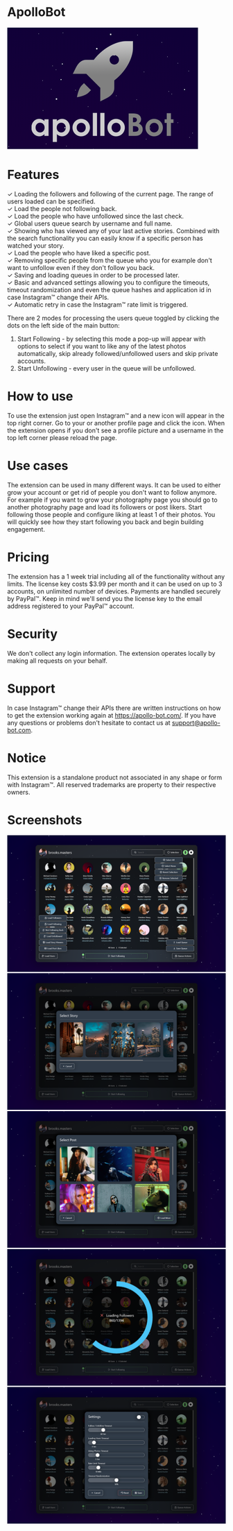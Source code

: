 # ApolloBot
![Logo](misc/promotional/promotional.png)

# Features
✓ Loading the followers and following of the current page. The range of users loaded can be specified.  
✓ Load the people not following back.  
✓ Load the people who have unfollowed since the last check.  
✓ Global users queue search by username and full name.  
✓ Showing who has viewed any of your last active stories. Combined with the search functionality you can easily know if a specific person has watched your story.  
✓ Load the people who have liked a specific post.  
✓ Removing specific people from the queue who you for example don't want to unfollow even if they don't follow you back.  
✓ Saving and loading queues in order to be processed later.  
✓ Basic and advanced settings allowing you to configure the timeouts, timeout randomization and even the queue hashes and application id in case Instagram™ change their APIs.  
✓ Automatic retry in case the Instagram™ rate limit is triggered.

There are 2 modes for processing the users queue toggled by clicking the dots on the left side of the main button:

1. Start Following - by selecting this mode a pop-up will appear with options to select if you want to like any of the latest photos automatically, skip already followed/unfollowed users and skip private accounts.
2. Start Unfollowing - every user in the queue will be unfollowed.

# How to use
To use the extension just open Instagram™ and a new icon will appear in the top right corner. Go to your or another profile page and click the icon. When the extension opens if you don't see a profile picture and a username in the top left corner please reload the page.

# Use cases
The extension can be used in many different ways. It can be used to either grow your account or get rid of people you don't want to follow anymore. For example if you want to grow your photography page you should go to another photography page and load its followers or post likers. Start following those people and configure liking at least 1 of their photos. You will quickly see how they start following you back and begin building engagement.

# Pricing
The extension has a 1 week trial including all of the functionality without any limits. The license key costs $3.99 per month and it can be used on up to 3 accounts, on unlimited number of devices. Payments are handled securely by PayPal™. Keep in mind we'll send you the license key to the email address registered to your PayPal™ account.

# Security
We don't collect any login information. The extension operates locally by making all requests on your behalf.

# Support
In case Instagram™ change their APIs there are written instructions on how to get the extension working again at https://apollo-bot.com/. If you have any questions or problems don't hesitate to contact us at support@apollo-bot.com.

# Notice
This extension is a standalone product not associated in any shape or form with Instagram™. All reserved trademarks are property to their respective owners.

# Screenshots
![Screenshot](misc/screenshots/background1.png)
![Screenshot](misc/screenshots/background2.png)
![Screenshot](misc/screenshots/background3.png)
![Screenshot](misc/screenshots/background4.png)
![Screenshot](misc/screenshots/background5.png)
